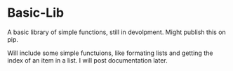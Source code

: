 # Basic-Lib
A basic library of simple functions, still in devolpment. Might publish this on pip.

Will include some simple functuions, like formating lists and getting the index of an item in a list.
I will post documentation later.
